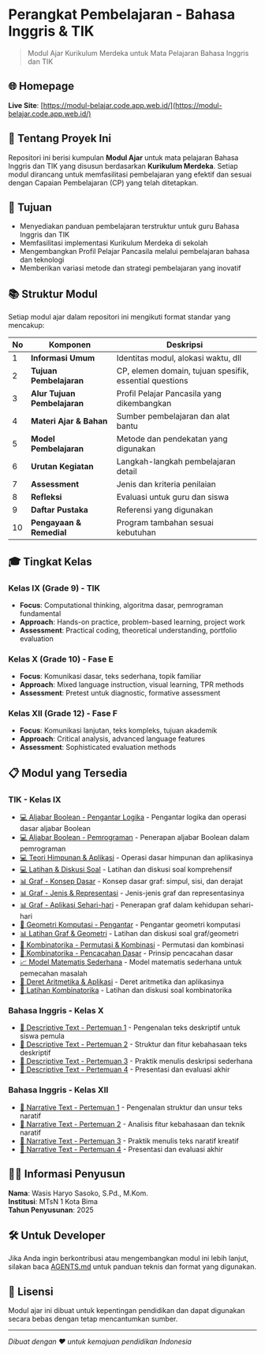 # Perangkat Pembelajaran - Bahasa Inggris & TIK

> Modul Ajar Kurikulum Merdeka untuk Mata Pelajaran Bahasa Inggris dan TIK

## 🌐 Homepage

**Live Site**: [https://modul-belajar.code.app.web.id/](https://modul-belajar.code.app.web.id/)

## 📖 Tentang Proyek Ini

Repositori ini berisi kumpulan **Modul Ajar** untuk mata pelajaran Bahasa Inggris dan TIK yang disusun berdasarkan **Kurikulum Merdeka**. Setiap modul dirancang untuk memfasilitasi pembelajaran yang efektif dan sesuai dengan Capaian Pembelajaran (CP) yang telah ditetapkan.

## 🎯 Tujuan

- Menyediakan panduan pembelajaran terstruktur untuk guru Bahasa Inggris dan TIK
- Memfasilitasi implementasi Kurikulum Merdeka di sekolah
- Mengembangkan Profil Pelajar Pancasila melalui pembelajaran bahasa dan teknologi
- Memberikan variasi metode dan strategi pembelajaran yang inovatif

## 📚 Struktur Modul

Setiap modul ajar dalam repositori ini mengikuti format standar yang mencakup:

| No  | Komponen                     | Deskripsi                                               |
| --- | ---------------------------- | ------------------------------------------------------- |
| 1   | **Informasi Umum**           | Identitas modul, alokasi waktu, dll                     |
| 2   | **Tujuan Pembelajaran**      | CP, elemen domain, tujuan spesifik, essential questions |
| 3   | **Alur Tujuan Pembelajaran** | Profil Pelajar Pancasila yang dikembangkan              |
| 4   | **Materi Ajar & Bahan**      | Sumber pembelajaran dan alat bantu                      |
| 5   | **Model Pembelajaran**       | Metode dan pendekatan yang digunakan                    |
| 6   | **Urutan Kegiatan**          | Langkah-langkah pembelajaran detail                     |
| 7   | **Assessment**               | Jenis dan kriteria penilaian                            |
| 8   | **Refleksi**                 | Evaluasi untuk guru dan siswa                           |
| 9   | **Daftar Pustaka**           | Referensi yang digunakan                                |
| 10  | **Pengayaan & Remedial**     | Program tambahan sesuai kebutuhan                       |

## 🎓 Tingkat Kelas

### Kelas IX (Grade 9) - TIK

- **Focus**: Computational thinking, algoritma dasar, pemrograman fundamental
- **Approach**: Hands-on practice, problem-based learning, project work
- **Assessment**: Practical coding, theoretical understanding, portfolio evaluation

### Kelas X (Grade 10) - Fase E

- **Focus**: Komunikasi dasar, teks sederhana, topik familiar
- **Approach**: Mixed language instruction, visual learning, TPR methods
- **Assessment**: Pretest untuk diagnostic, formative assessment

### Kelas XII (Grade 12) - Fase F

- **Focus**: Komunikasi lanjutan, teks kompleks, tujuan akademik
- **Approach**: Critical analysis, advanced language features
- **Assessment**: Sophisticated evaluation methods

## 📋 Modul yang Tersedia

### TIK - Kelas IX

- [💻 Aljabar Boolean - Pengantar Logika](https://modul-belajar.code.app.web.id/#/tik/ix/aljabar-boolean-pengantar-ix) - Pengantar logika dan operasi dasar aljabar Boolean
- [💻 Aljabar Boolean - Pemrograman](https://modul-belajar.code.app.web.id/#/tik/ix/aljabar-boolean-pemrograman-ix) - Penerapan aljabar Boolean dalam pemrograman
- [💻 Teori Himpunan & Aplikasi](https://modul-belajar.code.app.web.id/#/tik/ix/teori-himpunan-ix) - Operasi dasar himpunan dan aplikasinya
- [💻 Latihan & Diskusi Soal](https://modul-belajar.code.app.web.id/#/tik/ix/aljabar-boolean-latihan-ix) - Latihan dan diskusi soal komprehensif
- [📊 Graf - Konsep Dasar](https://modul-belajar.code.app.web.id/#/tik/ix/graf-konsep-dasar-ix) - Konsep dasar graf: simpul, sisi, dan derajat
- [📊 Graf - Jenis & Representasi](https://modul-belajar.code.app.web.id/#/tik/ix/graf-jenis-representasi-ix) - Jenis-jenis graf dan representasinya
- [📊 Graf - Aplikasi Sehari-hari](https://modul-belajar.code.app.web.id/#/tik/ix/graf-aplikasi-sehari-hari-ix) - Penerapan graf dalam kehidupan sehari-hari
- [🔺 Geometri Komputasi - Pengantar](https://modul-belajar.code.app.web.id/#/tik/ix/geometri-komputasi-pengantar-ix) - Pengantar geometri komputasi
- [📊 Latihan Graf & Geometri](https://modul-belajar.code.app.web.id/#/tik/ix/graf-geometri-latihan-ix) - Latihan dan diskusi soal graf/geometri
- [🔢 Kombinatorika - Permutasi & Kombinasi](https://modul-belajar.code.app.web.id/#/tik/ix/kombinatorika-permutasi-kombinasi-ix) - Permutasi dan kombinasi
- [🔢 Kombinatorika - Pencacahan Dasar](https://modul-belajar.code.app.web.id/#/tik/ix/kombinatorika-pencacahan-dasar-ix) - Prinsip pencacahan dasar
- [📈 Model Matematis Sederhana](https://modul-belajar.code.app.web.id/#/tik/ix/kombinatorika-model-matematis-ix) - Model matematis sederhana untuk pemecahan masalah
- [📐 Deret Aritmetika & Aplikasi](https://modul-belajar.code.app.web.id/#/tik/ix/kombinatorika-deret-aritmetika-ix) - Deret aritmetika dan aplikasinya
- [🔢 Latihan Kombinatorika](https://modul-belajar.code.app.web.id/#/tik/ix/kombinatorika-latihan-diskusi-ix) - Latihan dan diskusi soal kombinatorika

### Bahasa Inggris - Kelas X

- [📖 Descriptive Text - Pertemuan 1](https://modul-belajar.code.app.web.id/#/english/x/descriptive-text-x) - Pengenalan teks deskriptif untuk siswa pemula
- [📖 Descriptive Text - Pertemuan 2](https://modul-belajar.code.app.web.id/#/english/x/descriptive-text-x-meeting2) - Struktur dan fitur kebahasaan teks deskriptif
- [📖 Descriptive Text - Pertemuan 3](https://modul-belajar.code.app.web.id/#/english/x/descriptive-text-x-meeting3) - Praktik menulis deskripsi sederhana
- [📖 Descriptive Text - Pertemuan 4](https://modul-belajar.code.app.web.id/#/english/x/descriptive-text-x-meeting4) - Presentasi dan evaluasi akhir

### Bahasa Inggris - Kelas XII

- [📖 Narrative Text - Pertemuan 1](https://modul-belajar.code.app.web.id/#/english/xii/narative-text-xii) - Pengenalan struktur dan unsur teks naratif
- [📖 Narrative Text - Pertemuan 2](https://modul-belajar.code.app.web.id/#/english/xii/narrative-text-xii-meeting2) - Analisis fitur kebahasaan dan teknik naratif
- [📖 Narrative Text - Pertemuan 3](https://modul-belajar.code.app.web.id/#/english/xii/narrative-text-xii-meeting3) - Praktik menulis teks naratif kreatif
- [📖 Narrative Text - Pertemuan 4](https://modul-belajar.code.app.web.id/#/english/xii/narrative-text-xii-meeting4) - Presentasi dan evaluasi akhir

## 👨‍🏫 Informasi Penyusun

**Nama**: Wasis Haryo Sasoko, S.Pd., M.Kom.  
**Institusi**: MTsN 1 Kota Bima  
**Tahun Penyusunan**: 2025

## 🛠️ Untuk Developer

Jika Anda ingin berkontribusi atau mengembangkan modul ini lebih lanjut, silakan baca [AGENTS.md](https://modul-belajar.code.app.web.id/#/AGENTS) untuk panduan teknis dan format yang digunakan.

## 📄 Lisensi

Modul ajar ini dibuat untuk kepentingan pendidikan dan dapat digunakan secara bebas dengan tetap mencantumkan sumber.

---

_Dibuat dengan ❤️ untuk kemajuan pendidikan Indonesia_

